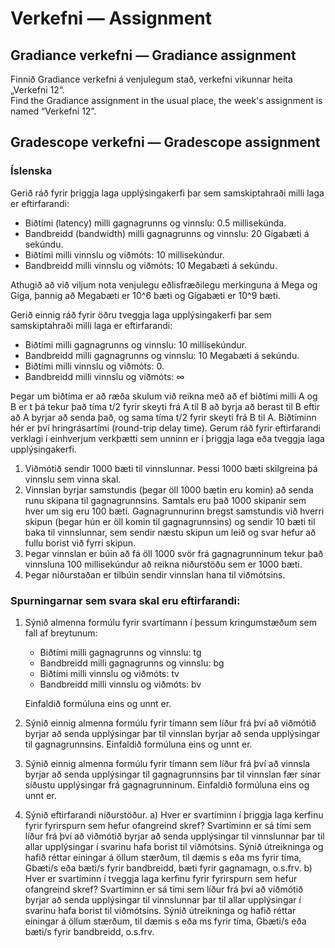 # Verkefni — Assignment

## Gradiance verkefni — Gradiance assignment

Finnið Gradiance verkefni á venjulegum stað, verkefni vikunnar heita „Verkefni 12“.  
Find the Gradiance assignment in the usual place, the week's assignment is named “Verkefni 12”.

## Gradescope verkefni — Gradescope assignment

### Íslenska

Gerið ráð fyrir þriggja laga upplýsingakerfi þar sem samskiptahraði milli laga er eftirfarandi:

- Biðtími (latency) milli gagnagrunns og vinnslu: 0.5 millisekúnda.
- Bandbreidd (bandwidth) milli gagnagrunns og vinnslu: 20 Gígabæti á sekúndu.
- Biðtími milli vinnslu og viðmóts: 10 millisekúndur.
- Bandbreidd milli vinnslu og viðmóts: 10 Megabæti á sekúndu.

Athugið að við viljum nota venjulegu eðlisfræðilegu merkinguna á Mega og Gíga, þannig að Megabæti er 10^6 bæti og Gígabæti er 10^9 bæti.

Gerið einnig ráð fyrir öðru tveggja laga upplýsingakerfi þar sem samskiptahraði milli laga er eftirfarandi:

- Biðtími milli gagnagrunns og vinnslu: 10 millisekúndur.
- Bandbreidd milli gagnagrunns og vinnslu: 10 Megabæti á sekúndu.
- Biðtími milli vinnslu og viðmóts: 0.
- Bandbreidd milli vinnslu og viðmóts: ∞

Þegar um biðtíma er að ræða skulum við reikna með að ef biðtími milli A og B er t þá tekur það tíma t/2 fyrir skeyti frá A til B að byrja að berast til B eftir að A byrjar að senda það, og sama tíma t/2 fyrir skeyti frá B til A. Biðtíminn hér er því hringrásartími (round-trip delay time). Gerum ráð fyrir eftirfarandi verklagi í einhverjum verkþætti sem unninn er í þriggja laga eða tveggja laga upplýsingakerfi.

1. Viðmótið sendir 1000 bæti til vinnslunnar. Þessi 1000 bæti skilgreina þá vinnslu sem vinna skal.
2. Vinnslan byrjar samstundis (þegar öll 1000 bætin eru komin) að senda runu skipana til gagnagrunnsins. Samtals eru það 1000 skipanir sem hver um sig eru 100 bæti. Gagnagrunnurinn bregst samstundis við hverri skipun (þegar hún er öll komin til gagnagrunnsins) og sendir 10 bæti til baka til vinnslunnar, sem sendir næstu skipun um leið og svar hefur að fullu borist við fyrri skipun.
3. Þegar vinnslan er búin að fá öll 1000 svör frá gagnagrunninum tekur það vinnsluna 100 millisekúndur að reikna niðurstöðu sem er 1000 bæti.
4. Þegar niðurstaðan er tilbúin sendir vinnslan hana til viðmótsins.

### Spurningarnar sem svara skal eru eftirfarandi:

1. Sýnið almenna formúlu fyrir svartímann í þessum kringumstæðum sem fall af breytunum:
    - Biðtími milli gagnagrunns og vinnslu: tg
    - Bandbreidd milli gagnagrunns og vinnslu: bg
    - Biðtími milli vinnslu og viðmóts: tv
    - Bandbreidd milli vinnslu og viðmóts: bv

    Einfaldið formúluna eins og unnt er.

2. Sýnið einnig almenna formúlu fyrir tímann sem líður frá því að viðmótið byrjar að senda upplýsingar þar til vinnslan byrjar að senda upplýsingar til gagnagrunnsins. Einfaldið formúluna eins og unnt er.

3. Sýnið einnig almenna formúlu fyrir tímann sem líður frá því að vinnsla byrjar að senda upplýsingar til gagnagrunnsins þar til vinnslan fær sínar síðustu upplýsingar frá gagnagrunninum. Einfaldið formúluna eins og unnt er.

4. Sýnið eftirfarandi niðurstöður.
    a) Hver er svartíminn í þriggja laga kerfinu fyrir fyrirspurn sem hefur ofangreind skref? Svartíminn er sá tími sem líður frá því að viðmótið byrjar að senda upplýsingar til vinnslunnar þar til allar upplýsingar í svarinu hafa borist til viðmótsins. Sýnið útreikninga og hafið réttar einingar á öllum stærðum, til dæmis s eða ms fyrir tíma, Gbæti/s eða bæti/s fyrir bandbreidd, bæti fyrir gagnamagn, o.s.frv.
    b) Hver er svartíminn í tveggja laga kerfinu fyrir fyrirspurn sem hefur ofangreind skref? Svartíminn er sá tími sem líður frá því að viðmótið byrjar að senda upplýsingar til vinnslunnar þar til allar upplýsingar í svarinu hafa borist til viðmótsins. Sýnið útreikninga og hafið réttar einingar á öllum stærðum, til dæmis s eða ms fyrir tíma, Gbæti/s eða bæti/s fyrir bandbreidd, o.s.frv.
